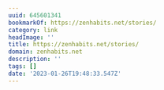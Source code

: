 ```yaml
---
uuid: 645601341
bookmarkOf: https://zenhabits.net/stories/
category: link
headImage: ''
title: https://zenhabits.net/stories/
domain: zenhabits.net
description: ''
tags: []
date: '2023-01-26T19:48:33.547Z'
---
```



